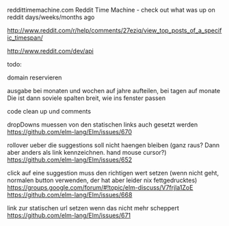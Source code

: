 reddittimemachine.com
Reddit Time Machine - check out what was up on reddit days/weeks/months ago

http://www.reddit.com/r/help/comments/27eziq/view_top_posts_of_a_specific_timespan/

http://www.reddit.com/dev/api



todo:

domain reservieren

ausgabe bei monaten und wochen auf jahre aufteilen, bei tagen auf monate
Die ist dann soviele spalten breit, wie ins fenster passen

code clean up und comments

dropDowns muessen von den statischen links auch gesetzt werden
https://github.com/elm-lang/Elm/issues/670

rollover ueber die suggestions soll nicht haengen bleiben (ganz raus? Dann aber anders als link kennzeichnen. hand mouse cursor?)
https://github.com/elm-lang/Elm/issues/652

click auf eine suggestion muss den richtigen wert setzen (wenn nicht geht, normalen button verwenden, der hat aber leider nix fettgedrucktes)
https://groups.google.com/forum/#!topic/elm-discuss/V7frjla1ZoE
https://github.com/elm-lang/Elm/issues/668

link zur statischen url setzen wenn das nicht mehr scheppert
https://github.com/elm-lang/Elm/issues/671